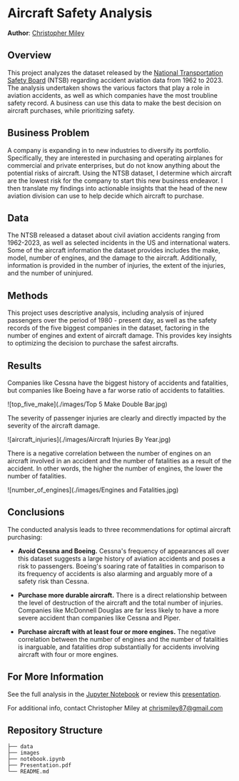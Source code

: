 # Aircraft Safety Analysis

**Author**: [Christopher Miley](www.linkedin.com/in/christopher-ryan-miley)

## Overview

This project analyzes the dataset released by the [National Transportation Safety Board](https://www.ntsb.gov/Pages/home.aspx) (NTSB) regarding accident aviation data from 1962 to 2023. The analysis undertaken shows the various factors that play a role in aviation accidents, as well as which companies have the most troubline safety record. A business can use this data to make the best decision on aircraft purchases, while prioritizing safety.

## Business Problem

A company is expanding in to new industries to diversify its portfolio. Specifically, they are interested in purchasing and operating airplanes for commercial and private enterprises, but do not know anything about the potential risks of aircraft. Using the NTSB dataset, I determine which aircraft are the lowest risk for the company to start this new business endeavor. I then translate my findings into actionable insights that the head of the new aviation division can use to help decide which aircraft to purchase.

## Data 

The NTSB released a dataset about civil aviation accidents ranging from 1962-2023, as well as selected incidents in the US and international waters. Some of the aircraft information the dataset provides includes the make, model, number of engines, and the damage to the aircraft. Additionally, information is provided in the number of injuries, the extent of the injuries, and the number of uninjured.

## Methods

This project uses descriptive analysis, including analysis of injured passengers over the period of 1980 - present day, as well as the safety records of the five biggest companies in the dataset, factoring in the number of engines and extent of aircraft damage. This provides key insights to optimizing the decision to purchase the safest aircrafts.

## Results

Companies like Cessna have the biggest history of accidents and fatalities, but companies like Boeing have a far worse ratio of accidents to fatalities. 

![top_five_make](./images/Top 5 Make Double Bar.jpg)

The severity of passenger injuries are clearly and directly impacted by the severity of the aircraft damage.

![aircraft_injuries](./images/Aircraft Injuries By Year.jpg)

There is a negative correlation between the number of engines on an aircraft involved in an accident and the number of fatalities as a result of the accident. In other words, the higher the number of engines, the lower the number of fatalities. 

![number_of_engines](./images/Engines and Fatalities.jpg)

## Conclusions

The conducted analysis leads to three recommendations for optimal aircraft purchasing:

- **Avoid Cessna and Boeing.** Cessna's frequency of appearances all over this dataset suggests a large history of aviation accidents and poses a risk to passengers. Boeing's soaring rate of fatalities in comparison to its frequency of accidents is also alarming and arguably more of a safety risk than Cessna.

- **Purchase more durable aircraft.** There is a direct relationship between the level of destruction of the aircraft and the total number of injuries. Companies like McDonnell Douglas are far less likely to have a more severe accident than companies like Cessna and Piper. 

- **Purchase aircraft with at least four or more engines.** The negative correlation between the number of engines and the number of fatalities is inarguable, and fatalities drop substantially for accidents involving aircraft with four or more engines. 

## For More Information

See the full analysis in the [Jupyter Notebook](./notebook.ipynb) or review this [presentation](./Presentation.pdf).

For additional info, contact Christopher Miley at [chrismiley87@gmail.com](mailto:chrismiley87@gmail.com)

## Repository Structure

```
├── data
├── images
├── notebook.ipynb
├── Presentation.pdf
└── README.md
```